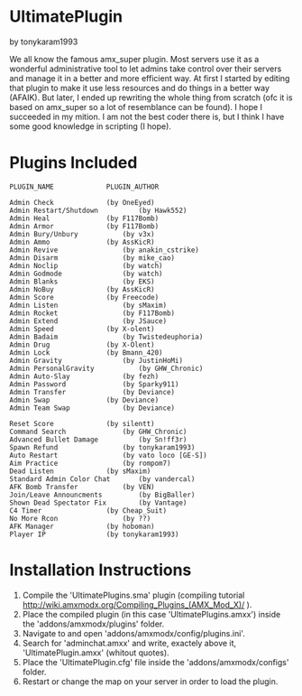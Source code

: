 UltimatePlugin
==============
by tonykaram1993

We all know the famous amx_super plugin. Most servers use it as a wonderful
administrative tool to let admins take control over their servers and manage
it in a better and more efficient way. At first I started by editing that
plugin to make it use less resources and do things in a better way (AFAIK).
But later, I ended up rewriting the whole thing from scratch (ofc it is based
on amx_super so a lot of resemblance can be found). I hope I succeeded in
my mition. I am not the best coder there is, but I think I have some good
knowledge in scripting (I hope).

Plugins Included
================
	PLUGIN_NAME				PLUGIN_AUTHOR
	
	Admin Check				(by OneEyed)
	Admin Restart/Shutdown			(by Hawk552)
	Admin Heal				(by F117Bomb)
	Admin Armor				(by F117Bomb)
	Admin Bury/Unbury			(by v3x)
	Admin Ammo				(by AssKicR)
	Admin Revive				(by anakin_cstrike)
	Admin Disarm				(by mike_cao)
	Admin Noclip				(by watch)
	Admin Godmode				(by watch)
	Admin Blanks				(by EKS)
	Admin NoBuy				(by AssKicR)
	Admin Score				(by Freecode)
	Admin Listen				(by sMaxim)
	Admin Rocket				(by F117Bomb)
	Admin Extend				(by JSauce)
	Admin Speed				(by X-olent)
	Admin Badaim				(by Twistedeuphoria)
	Admin Drug				(by X-Olent)
	Admin Lock				(by Bmann_420)
	Admin Gravity				(by JustinHoMi)
	Admin PersonalGravity			(by GHW_Chronic)
	Admin Auto-Slay				(by fezh)
	Admin Password				(by Sparky911)
	Admin Transfer				(by Deviance)
	Admin Swap				(by Deviance)
	Admin Team Swap				(by Deviance)
	
	Reset Score				(by silentt)
	Command Search				(by GHW_Chronic)
	Advanced Bullet Damage			(by Sn!ff3r)
	Spawn Refund				(by tonykaram1993)
	Auto Restart				(by vato loco [GE-S])
	Aim Practice				(by rompom7)
	Dead Listen				(by sMaxim)
	Standard Admin Color Chat		(by vandercal)
	AFK Bomb Transfer			(by VEN)
	Join/Leave Announcments			(by BigBaller)
	Shown Dead Spectator Fix		(by Vantage)
	C4 Timer				(by Cheap_Suit)
	No More Rcon				(by ??)
	AFK Manager				(by hoboman)
	Player IP				(by tonykaram1993)

Installation Instructions
=========================
1. Compile the 'UltimatePlugins.sma' plugin (compiling tutorial http://wiki.amxmodx.org/Compiling_Plugins_(AMX_Mod_X)/ ).
2. Place the compiled plugin (in this case 'UltimatePlugins.amxx') inside the 'addons/amxmodx/plugins' folder.
3. Navigate to and open 'addons/amxmodx/config/plugins.ini'.
4. Search for 'adminchat.amxx' and write, exactely above it, 'UltimatePlugin.amxx' (whitout quotes).
5. Place the 'UltimatePlugin.cfg' file inside the 'addons/amxmodx/configs' folder.
6. Restart or change the map on your server in order to load the plugin.
